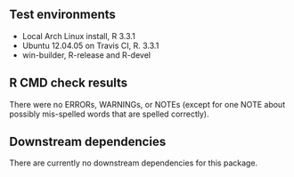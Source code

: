 ## Test environments

* Local Arch Linux install, R 3.3.1
* Ubuntu 12.04.05 on Travis CI, R. 3.3.1
* win-builder, R-release and R-devel


## R CMD check results

There were no ERRORs, WARNINGs, or NOTEs (except for one NOTE about possibly
mis-spelled words that are spelled correctly).


## Downstream dependencies

There are currently no downstream dependencies for this package.

